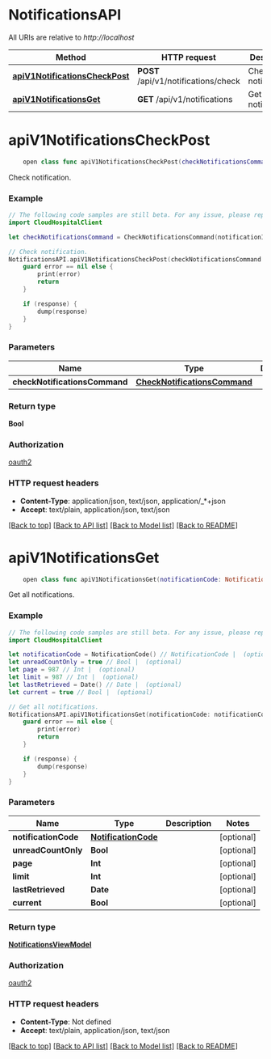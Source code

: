 # NotificationsAPI

All URIs are relative to *http://localhost*

Method | HTTP request | Description
------------- | ------------- | -------------
[**apiV1NotificationsCheckPost**](NotificationsAPI.md#apiv1notificationscheckpost) | **POST** /api/v1/notifications/check | Check notification.
[**apiV1NotificationsGet**](NotificationsAPI.md#apiv1notificationsget) | **GET** /api/v1/notifications | Get all notifications.


# **apiV1NotificationsCheckPost**
```swift
    open class func apiV1NotificationsCheckPost(checkNotificationsCommand: CheckNotificationsCommand? = nil, completion: @escaping (_ data: Bool?, _ error: Error?) -> Void)
```

Check notification.

### Example 
```swift
// The following code samples are still beta. For any issue, please report via http://github.com/OpenAPITools/openapi-generator/issues/new
import CloudHospitalClient

let checkNotificationsCommand = CheckNotificationsCommand(notificationId: 123, delete: false) // CheckNotificationsCommand |  (optional)

// Check notification.
NotificationsAPI.apiV1NotificationsCheckPost(checkNotificationsCommand: checkNotificationsCommand) { (response, error) in
    guard error == nil else {
        print(error)
        return
    }

    if (response) {
        dump(response)
    }
}
```

### Parameters

Name | Type | Description  | Notes
------------- | ------------- | ------------- | -------------
 **checkNotificationsCommand** | [**CheckNotificationsCommand**](CheckNotificationsCommand.md) |  | [optional] 

### Return type

**Bool**

### Authorization

[oauth2](../README.md#oauth2)

### HTTP request headers

 - **Content-Type**: application/json, text/json, application/_*+json
 - **Accept**: text/plain, application/json, text/json

[[Back to top]](#) [[Back to API list]](../README.md#documentation-for-api-endpoints) [[Back to Model list]](../README.md#documentation-for-models) [[Back to README]](../README.md)

# **apiV1NotificationsGet**
```swift
    open class func apiV1NotificationsGet(notificationCode: NotificationCode? = nil, unreadCountOnly: Bool? = nil, page: Int? = nil, limit: Int? = nil, lastRetrieved: Date? = nil, current: Bool? = nil, completion: @escaping (_ data: NotificationsViewModel?, _ error: Error?) -> Void)
```

Get all notifications.

### Example 
```swift
// The following code samples are still beta. For any issue, please report via http://github.com/OpenAPITools/openapi-generator/issues/new
import CloudHospitalClient

let notificationCode = NotificationCode() // NotificationCode |  (optional)
let unreadCountOnly = true // Bool |  (optional)
let page = 987 // Int |  (optional)
let limit = 987 // Int |  (optional)
let lastRetrieved = Date() // Date |  (optional)
let current = true // Bool |  (optional)

// Get all notifications.
NotificationsAPI.apiV1NotificationsGet(notificationCode: notificationCode, unreadCountOnly: unreadCountOnly, page: page, limit: limit, lastRetrieved: lastRetrieved, current: current) { (response, error) in
    guard error == nil else {
        print(error)
        return
    }

    if (response) {
        dump(response)
    }
}
```

### Parameters

Name | Type | Description  | Notes
------------- | ------------- | ------------- | -------------
 **notificationCode** | [**NotificationCode**](.md) |  | [optional] 
 **unreadCountOnly** | **Bool** |  | [optional] 
 **page** | **Int** |  | [optional] 
 **limit** | **Int** |  | [optional] 
 **lastRetrieved** | **Date** |  | [optional] 
 **current** | **Bool** |  | [optional] 

### Return type

[**NotificationsViewModel**](NotificationsViewModel.md)

### Authorization

[oauth2](../README.md#oauth2)

### HTTP request headers

 - **Content-Type**: Not defined
 - **Accept**: text/plain, application/json, text/json

[[Back to top]](#) [[Back to API list]](../README.md#documentation-for-api-endpoints) [[Back to Model list]](../README.md#documentation-for-models) [[Back to README]](../README.md)

